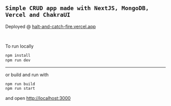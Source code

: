 

## `Simple CRUD app made with NextJS, MongoDB, Vercel and ChakraUI`


Deployed @
 [halt-and-catch-fire.vercel.app](https://halt-and-catch-fire.vercel.app)

<br/>


 To run locally

```bash
npm install
npm run dev
```

---
or build and run with

```bash
npm run build
npm run start
```

and open [http://localhost:3000](http://localhost:3000) 


